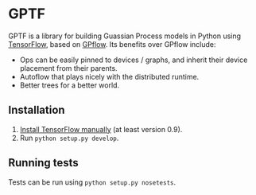 # GPTF

GPTF is a library for building Guassian Process models in Python using
[TensorFlow][tensorflow], based on [GPflow][GPflow]. Its benefits over
GPflow include:

- Ops can be easily pinned to devices / graphs, and inherit their device
  placement from their parents.
- Autoflow that plays nicely with the distributed runtime.
- Better trees for a better world.

## Installation

1. [Install TensorFlow manually][install tensorflow] (at least version 0.9).
2. Run `python setup.py develop`.

## Running tests

Tests can be run using `python setup.py nosetests`.


[tensorflow]: https://www.tensorflow.org
[install tensorflow]: https://www.tensorflow.org/versions/r0.10/get_started/os_setup.html#pip-installation
[GPflow]: https://github.com/GPflow/GPflow

